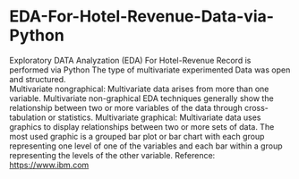 # EDA-For-Hotel-Revenue-Data-via-Python
Exploratory DATA Analyzation (EDA) For Hotel-Revenue Record is performed via Python
The type of multivariate experimented Data was open and structured.  
Multivariate nongraphical: Multivariate data arises from more than one variable. Multivariate non-graphical EDA techniques generally show the relationship between two or more variables of the data through cross-tabulation or statistics.
Multivariate graphical: Multivariate data uses graphics to display relationships between two or more sets of data. The most used graphic is a grouped bar plot or bar chart with each group representing one level of one of the variables and each bar within a group representing the levels of the other variable.
Reference: https://www.ibm.com
